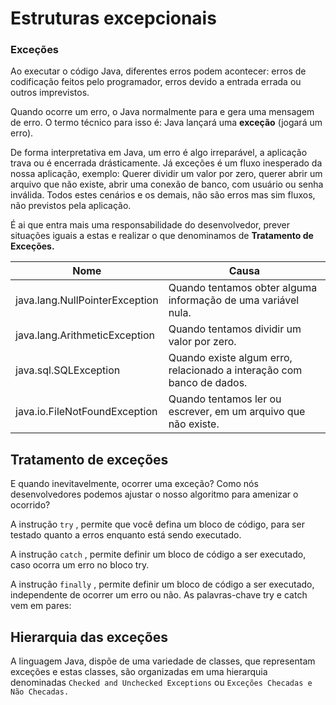 # Estruturas excepcionais

### Exceções
Ao executar o código Java, diferentes erros podem acontecer: erros de codificação feitos pelo programador, erros devido a entrada errada ou outros imprevistos.

Quando ocorre um erro, o Java normalmente para e gera uma mensagem de erro. O termo técnico para isso é: Java lançará uma **exceção** (jogará um erro).

De forma interpretativa em Java, um erro é algo irreparável, a aplicação trava ou é encerrada drásticamente. Já exceções é um fluxo inesperado da nossa aplicação, exemplo: Querer dividir um valor por zero, querer abrir um arquivo que não existe, abrir uma conexão de banco, com usuário ou senha inválida. Todos estes cenários e os demais, não são erros mas sim fluxos, não previstos pela aplicação.

É ai que entra mais uma responsabilidade do desenvolvedor, prever situações iguais a estas e realizar o que denominamos de **Tratamento de Exceções.**

| **Nome**                        | **Causa** |
|---------------------------------|----------|
| java.lang.NullPointerException  | Quando tentamos obter alguma informação de uma variável nula.|
| java.lang.ArithmeticException   | Quando tentamos dividir um valor por zero.  |
| java.sql.SQLException           | Quando existe algum erro, relacionado a interação com banco de dados.|
| java.io.FileNotFoundException   | Quando tentamos ler ou escrever, em um arquivo que não existe. |


## Tratamento de exceções
E quando inevitavelmente, ocorrer uma exceção? Como nós desenvolvedores podemos ajustar o nosso algoritmo para amenizar o ocorrido?

A instrução 
`try`
, permite que você defina um bloco de código, para ser testado quanto a erros enquanto está sendo executado.

A instrução 
`catch`
, permite definir um bloco de código a ser executado, caso ocorra um erro no bloco try.

A instrução 
`finally`
, permite definir um bloco de código a ser executado, independente de ocorrer um erro ou não. As palavras-chave try e catch vem em pares:

## Hierarquia das exceções
A linguagem Java, dispõe de uma variedade de classes, que representam exceções e estas classes, são organizadas em uma hierarquia denominadas ``Checked and Unchecked Exceptions`` ou ``Exceções Checadas e Não Checadas.``
